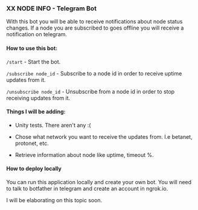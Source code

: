 ### XX NODE INFO - Telegram Bot

With this bot you will be able to receive notifications about node status changes.
If a node you are subscribed to goes offline you will receive a notification on telegram.

#### How to use this bot:

`/start` - Start the bot.

`/subscribe node_id` - Subscribe to a node id in order to receive uptime updates from it.

`/unsubscribe node_id` - Unsubscribe from a node id in order to stop receiving updates from it.


#### Things I will be adding:

- Unity tests. There aren't any :(

- Chose what network you want to receive the updates from. I.e betanet, protonet, etc.

- Retrieve information about node like uptime, timeout %.

#### How to deploy locally

You can run this application locally and create your own bot. You will need to talk to botfather in telegram and create an account in ngrok.io.

I will be elaborating on this topic soon.
